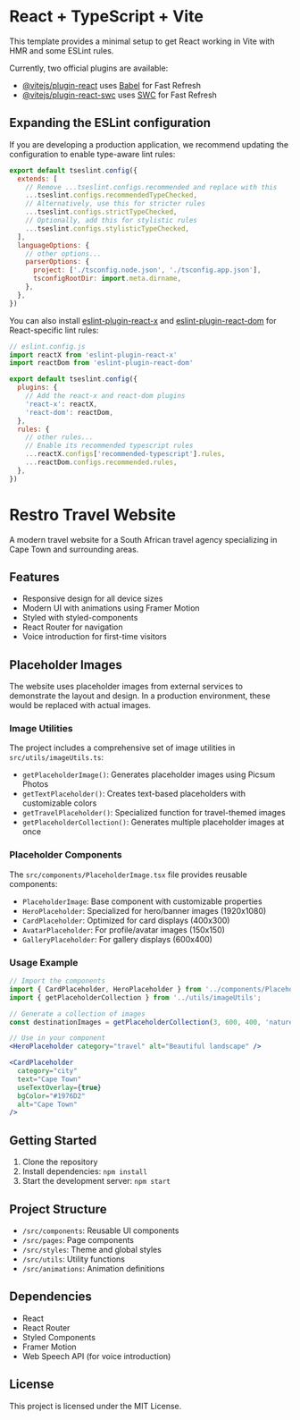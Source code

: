 # React + TypeScript + Vite

This template provides a minimal setup to get React working in Vite with HMR and some ESLint rules.

Currently, two official plugins are available:

- [@vitejs/plugin-react](https://github.com/vitejs/vite-plugin-react/blob/main/packages/plugin-react/README.md) uses [Babel](https://babeljs.io/) for Fast Refresh
- [@vitejs/plugin-react-swc](https://github.com/vitejs/vite-plugin-react-swc) uses [SWC](https://swc.rs/) for Fast Refresh

## Expanding the ESLint configuration

If you are developing a production application, we recommend updating the configuration to enable type-aware lint rules:

```js
export default tseslint.config({
  extends: [
    // Remove ...tseslint.configs.recommended and replace with this
    ...tseslint.configs.recommendedTypeChecked,
    // Alternatively, use this for stricter rules
    ...tseslint.configs.strictTypeChecked,
    // Optionally, add this for stylistic rules
    ...tseslint.configs.stylisticTypeChecked,
  ],
  languageOptions: {
    // other options...
    parserOptions: {
      project: ['./tsconfig.node.json', './tsconfig.app.json'],
      tsconfigRootDir: import.meta.dirname,
    },
  },
})
```

You can also install [eslint-plugin-react-x](https://github.com/Rel1cx/eslint-react/tree/main/packages/plugins/eslint-plugin-react-x) and [eslint-plugin-react-dom](https://github.com/Rel1cx/eslint-react/tree/main/packages/plugins/eslint-plugin-react-dom) for React-specific lint rules:

```js
// eslint.config.js
import reactX from 'eslint-plugin-react-x'
import reactDom from 'eslint-plugin-react-dom'

export default tseslint.config({
  plugins: {
    // Add the react-x and react-dom plugins
    'react-x': reactX,
    'react-dom': reactDom,
  },
  rules: {
    // other rules...
    // Enable its recommended typescript rules
    ...reactX.configs['recommended-typescript'].rules,
    ...reactDom.configs.recommended.rules,
  },
})
```

# Restro Travel Website

A modern travel website for a South African travel agency specializing in Cape Town and surrounding areas.

## Features

- Responsive design for all device sizes
- Modern UI with animations using Framer Motion
- Styled with styled-components
- React Router for navigation
- Voice introduction for first-time visitors

## Placeholder Images

The website uses placeholder images from external services to demonstrate the layout and design. In a production environment, these would be replaced with actual images.

### Image Utilities

The project includes a comprehensive set of image utilities in `src/utils/imageUtils.ts`:

- `getPlaceholderImage()`: Generates placeholder images using Picsum Photos
- `getTextPlaceholder()`: Creates text-based placeholders with customizable colors
- `getTravelPlaceholder()`: Specialized function for travel-themed images
- `getPlaceholderCollection()`: Generates multiple placeholder images at once

### Placeholder Components

The `src/components/PlaceholderImage.tsx` file provides reusable components:

- `PlaceholderImage`: Base component with customizable properties
- `HeroPlaceholder`: Specialized for hero/banner images (1920x1080)
- `CardPlaceholder`: Optimized for card displays (400x300)
- `AvatarPlaceholder`: For profile/avatar images (150x150)
- `GalleryPlaceholder`: For gallery displays (600x400)

### Usage Example

```jsx
// Import the components
import { CardPlaceholder, HeroPlaceholder } from '../components/PlaceholderImage';
import { getPlaceholderCollection } from '../utils/imageUtils';

// Generate a collection of images
const destinationImages = getPlaceholderCollection(3, 600, 400, 'nature');

// Use in your component
<HeroPlaceholder category="travel" alt="Beautiful landscape" />

<CardPlaceholder 
  category="city" 
  text="Cape Town" 
  useTextOverlay={true}
  bgColor="#1976D2"
  alt="Cape Town"
/>
```

## Getting Started

1. Clone the repository
2. Install dependencies: `npm install`
3. Start the development server: `npm start`

## Project Structure

- `/src/components`: Reusable UI components
- `/src/pages`: Page components
- `/src/styles`: Theme and global styles
- `/src/utils`: Utility functions
- `/src/animations`: Animation definitions

## Dependencies

- React
- React Router
- Styled Components
- Framer Motion
- Web Speech API (for voice introduction)

## License

This project is licensed under the MIT License.
